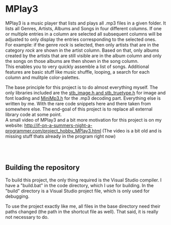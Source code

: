 # MPlay3

MPlay3 is a music player that lists and plays all .mp3 files in a given folder. 
It lists all Genres, Artists, Albums and Songs in four different columns. If one or multiple entries in a column are selected all subsequent columns will be adjusted to only display the entries corresponding to the selected ones. <br>
For example: if the genre _rock_ is selected, then only artists that are in the category _rock_ are shown in the artist column. Based on that, only albums created by the artists that are still visible are in the album column and only the songs on those albums are then shown in the song column.<br>
This enables you to very quickly assemble a list of songs. Additional features are basic stuff like music shuffle, looping, a search for each column and mulitple color-palettes.


The base principle for this project is to do almost everything myself. The only libraries included are the <a href="https://github.com/nothings/stb">stb_image.h and stb_truetype.h</a> for image and font loading and <a href="https://github.com/lieff/minimp3">MiniMp3.h</a> for the .mp3 decoding part. Everything else is written by me. With the rare code snippets here and there taken from somewhere else. The end-goal of this project is to replace all external library code at some point.<br>
A small video of MPlay3 and a bit more motivation for this project is on my website: http://if-on-a-summers-night-a-programmer.com/project_hobby_MPlay3.html (The video is a bit old and is missing stuff thats already in the program right now)


<br><br>
## Building the repository

To build this project, the only thing required is the Visual Studio compiler.
I have a "build.bat" in the code directory, which I use for building.
In the "build" directory is a Visual Studio project file, which is only used for debugging.

To use the project exactly like me, all files in the base directory need their paths changed (the path in the shortcut file as well). That said, it is really not necessary to do.
